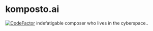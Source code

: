 # komposto.ai
[![CodeFactor](https://www.codefactor.io/repository/github/dyigitpolat/komposto.ai/badge)](https://www.codefactor.io/repository/github/dyigitpolat/komposto.ai)
indefatigable composer who lives in the cyberspace..
